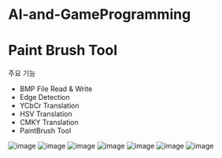 # AI-and-GameProgramming

# Paint Brush Tool
주요 기능
- BMP File Read & Write
- Edge Detection
- YCbCr Translation
- HSV Translation
- CMKY Translation
- PaintBrush Tool


![image](https://github.com/Imeamangryang/AI-and-GameProgramming/assets/100024733/032268e8-954b-4f87-b9e4-2124882b7c66)
![image](https://github.com/Imeamangryang/AI-and-GameProgramming/assets/100024733/07ed43de-feee-4935-bee3-f6eb36ae596d)
![image](https://github.com/Imeamangryang/AI-and-GameProgramming/assets/100024733/b4e43fcf-f252-4cd7-a82a-8d33aa1fe75d)
![image](https://github.com/Imeamangryang/AI-and-GameProgramming/assets/100024733/2d6a0fd7-1ca1-4408-9e9e-8861625d8f3c)
![image](https://github.com/Imeamangryang/AI-and-GameProgramming/assets/100024733/bd51a602-039b-40d0-ba8d-59d176852f72)
![image](https://github.com/Imeamangryang/AI-and-GameProgramming/assets/100024733/5e04c8a5-e7c2-4b9c-aa47-3c13ccf5ec29)
![image](https://github.com/Imeamangryang/AI-and-GameProgramming/assets/100024733/292f9bc1-0b9e-4d10-835d-fef2a9a72231)
